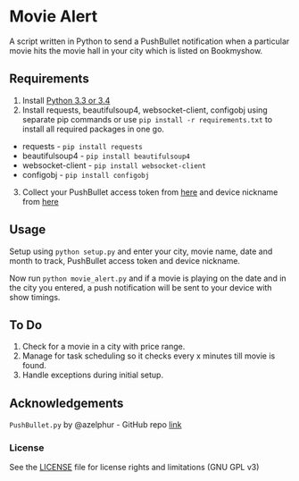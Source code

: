 # Movie Alert
A script written in Python to send a PushBullet notification when a particular movie hits the movie hall in your city which is listed on Bookmyshow.

## Requirements
1. Install [Python 3.3 or 3.4](https://www.python.org/downloads/)  
2. Install requests, beautifulsoup4, websocket-client, configobj using separate pip commands or use `pip install -r requirements.txt` to install all required packages in one go.

  - requests - `pip install requests`
  - beautifulsoup4 - `pip install beautifulsoup4`
  - websocket-client - `pip install websocket-client`  
  - configobj - `pip install configobj`

3. Collect your PushBullet access token from [here](https://www.pushbullet.com/#settings/account) and device nickname from [here](https://www.pushbullet.com/#devices)



## Usage
Setup using `python setup.py` and enter your city, movie name, date and month to track, PushBullet access token and device nickname.

Now run `python movie_alert.py` and if a movie is playing on the date and in the city you entered, a push notification will be sent to your device with show timings.

## To Do
1. Check for a movie in a city with price range.
2. Manage for task scheduling so it checks every x minutes till movie is found.
3. Handle exceptions during initial setup.

## Acknowledgements
`PushBullet.py` by @azelphur - GitHub repo [link](https://github.com/Azelphur/pyPushBullet)

### License
 See the [LICENSE](LICENSE.md) file for license rights and limitations (GNU GPL v3)
